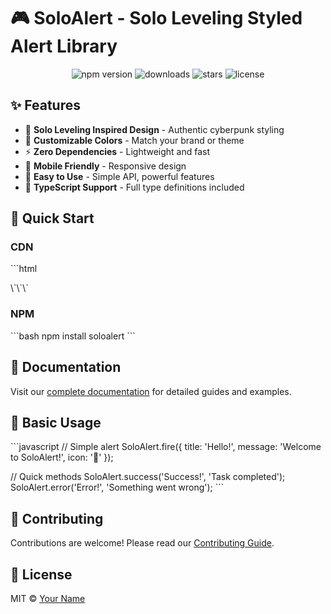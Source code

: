 # 🎮 SoloAlert - Solo Leveling Styled Alert Library

<div align="center">
  <img src="https://img.shields.io/npm/v/soloalert" alt="npm version">
  <img src="https://img.shields.io/npm/dm/soloalert" alt="downloads">
  <img src="https://img.shields.io/github/stars/yourusername/soloalert" alt="stars">
  <img src="https://img.shields.io/github/license/yourusername/soloalert" alt="license">
</div>

## ✨ Features

- 🎨 **Solo Leveling Inspired Design** - Authentic cyberpunk styling
- 🌈 **Customizable Colors** - Match your brand or theme
- ⚡ **Zero Dependencies** - Lightweight and fast
- 📱 **Mobile Friendly** - Responsive design
- 🎯 **Easy to Use** - Simple API, powerful features
- 🔧 **TypeScript Support** - Full type definitions included

## 🚀 Quick Start

### CDN
\`\`\`html
<link rel="stylesheet" href="https://cdn.jsdelivr.net/npm/soloalert/dist/soloalert.min.css">
<script src="https://cdn.jsdelivr.net/npm/soloalert/dist/soloalert.min.js"></script>
\`\`\`

### NPM
\`\`\`bash
npm install soloalert
\`\`\`

## 📖 Documentation

Visit our [complete documentation](https://yourusername.github.io/soloalert) for detailed guides and examples.

## 🎯 Basic Usage

\`\`\`javascript
// Simple alert
SoloAlert.fire({
    title: 'Hello!',
    message: 'Welcome to SoloAlert!',
    icon: '👋'
});

// Quick methods
SoloAlert.success('Success!', 'Task completed');
SoloAlert.error('Error!', 'Something went wrong');
\`\`\`

## 🤝 Contributing

Contributions are welcome! Please read our [Contributing Guide](CONTRIBUTING.md).

## 📄 License

MIT © [Your Name](https://github.com/yourusername)
